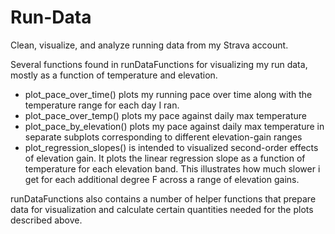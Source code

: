 # Run-Data
Clean, visualize, and analyze running data from my Strava account.

Several functions found in runDataFunctions for visualizing my run data, mostly as a function of temperature and elevation.

- plot_pace_over_time() plots my running pace over time along with the temperature range for each day I ran.
- plot_pace_over_temp() plots my pace against daily max temperature
- plot_pace_by_elevation() plots my pace against daily max temperature in separate subplots corresponding to different elevation-gain ranges
- plot_regression_slopes() is intended to visualized second-order effects of elevation gain. It plots the linear regression slope as a function of temperature for each elevation band. This illustrates how much slower i get for each additional degree F across a range of elevation gains.

runDataFunctions also contains a number of helper functions that prepare data for visualization and calculate certain quantities needed for the plots described above.
